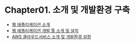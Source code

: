 # Chapter01. 소개 및 개발환경 구축

* [웹 애플리케이션 소개](./introduction-to-web-application/)
* [웹 애플리케이션 개발 툴 소개 및 설치](./introduction-to-development-tools/)
* [AWS 클라우드서비스 소개 및 개발환경 설정](./introduction-to-aws/)




